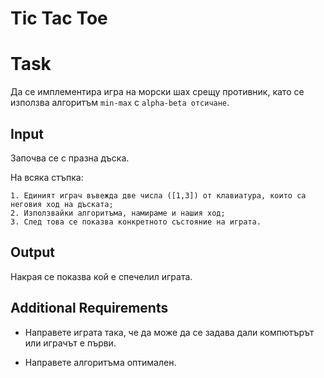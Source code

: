 # Tic Tac Toe

# Task 

Да се имплементира игра на морски шах срещу противник, като се използва алгоритъм `min-max` с `alpha-beta отсичане`.

## Input

Започва се с празна дъска. 

На всяка стъпка:

    1. Единият играч въвежда две числа ([1,3]) от клавиатура, които са неговия ход на дъската;
    2. Използвайки алгоритъма, намираме и нашия ход;
    3. След това се показва конкретното състояние на играта. 

## Output

Накрая се показва кой е спечелил играта.

## Additional Requirements

* Направете играта така, че да може да се задава дали компютърът или играчът е първи.

* Направете алгоритъма оптимален.

